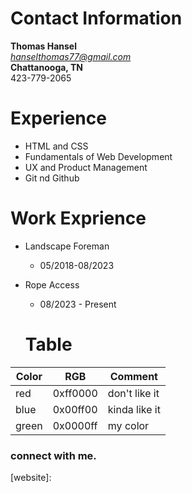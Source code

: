 # Contact Information
**Thomas Hansel**<br/>
*hanselthomas77@gmail.com*<br/>
**Chattanooga, TN**<br/>
423-779-2065
# Experience
- HTML and CSS
- Fundamentals of Web Development
- UX and Product Management
- Git nd Github

# Work Exprience
* Landscape Foreman
  * 05/2018-08/2023
* Rope Access
  * 08/2023 - Present

  # Table
Color | RGB | Comment
------|-----|--------
red | 0xff0000 | don't like it
blue | 0x00ff00 | kinda like it
green | 0x0000ff | my color

#### 

### connect with me.



[website]:
